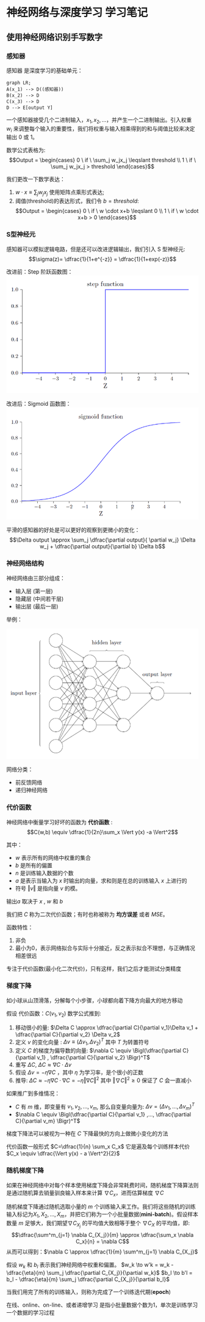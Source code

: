 # 神经⽹络与深度学习 学习笔记

## 使⽤神经⽹络识别⼿写数字

### 感知器

感知器 是深度学习的基础单元：

```mermaid
graph LR;
A(x_1) --> D((感知器))
B(x_2) --> D
C(x_3) --> D
D --> E[output Y] 
```

⼀个感知器接受⼏个⼆进制输⼊，$x_1,x_2,...$，并产⽣⼀个⼆进制输出。引入权重 $w_i$ 来调整每个输入的重要性，我们将权重与输入相乘得到的和与阈值比较来决定输出 0 或 1。

数学公式表格为: 
$$Output = \begin{cases} 0 \  if \ \sum_j w_jx_j \leqslant threshold \\ 1 \  if \  \sum_j w_jx_j > threshold  \end{cases}$$

我们更改一下数学表达：
1. $w \cdot x \equiv \sum_j w_jx_j$ 使用矩阵点乘形式表达;
2. 阈值(threshold)的表达形式，我们令 $b=threshold$:
$$Output = \begin{cases} 0 \  if \ w \cdot x+b \leqslant 0 \\ 1 \  if \  w \cdot x+b > 0  \end{cases}$$

### S型神经元

感知器可以模拟逻辑电路，但是还可以改进逻辑输出，我们引入 S 型神经元: 
$$\sigma(z)= \dfrac{1}{1+e^{-z}} = \dfrac{1}{1+exp(-z)}$$

改进前：Step 阶跃函数图：
![Step](/assets/Step.png)

改进后：Sigmoid 函数图：
![sigmoid](/assets/sigmoid.png)

平滑的感知器的好处是可以更好的观察到更微小的变化：
$$\Delta output \approx \sum_j \dfrac{\partial output}{ \partial w_j} \Delta w_j + \dfrac{\partial output}{\partial b} \Delta b$$

### 神经网络结构

神经网络由三部分组成：
* 输入层 (第一层)
* 隐藏层 (中间若干层)
* 输出层 (最后一层)

举例：

![神经网络举例](/assets/神经网络举例.png)

网络分类：
* 前反馈网络
* 递归神经网络

### 代价函数
神经网络中衡量学习好坏的函数为 **代价函数** :
$$C(w,b) \equiv \dfrac{1}{2n}\sum_x \Vert y(x) -a \Vert^2$$

其中：
* $w$ 表⽰所有的⽹络中权重的集合
* $b$ 是所有的偏置
* $n$ 是训练输⼊数据的个数
* $a$ 是表⽰当输⼊为 $x$ 时输出的向量，求和则是在总的训练输⼊ $x$ 上进⾏的
* 符号 $\Vert v \Vert$ 是指向量 $v$ 的模。

输出$a$ 取决于 $x$ , $w$ 和 $b$ 


我们把 $C$ 称为⼆次代价函数；有时也称被称为 **均⽅误差** 或者 $MSE$。

函数特性：
1. 非负
2. 最小为0，表示网络拟合与实际十分接近，反之表示拟合不理想，与正确情况相差很远

专注于代价函数(最⼩化⼆次代价)，只有这样，我们之后才能测试分类精度

### 梯度下降

如小球从山顶滑落，分解每个小步骤，小球都向着下降方向最大的地方移动

假设 代价函数：$C(v_1,v_2)$
数学公式推到:
1. 移动很小的量: $\Delta C \approx \dfrac{\partial C}{\partial v_1}\Delta v_1 + \dfrac{\partial C}{\partial v_2} \Delta v_2$
2. 定义 $v$ 的变化向量 : $\Delta v \equiv (\Delta v_1,\Delta v_2)^T$ 其中 $T$ 为转置符号
3. 定义 $C$ 的梯度为偏导数的向量: $\nabla C \equiv \Bigl(\dfrac{\partial C}{\partial v_1} , \dfrac{\partial C}{\partial v_2} \Bigr)^T$
4. 重写 $\Delta C$, $\Delta C \approx \nabla C \cdot \Delta v$
5. 假设 $\Delta v = - \eta \nabla C$ ，其中  $\eta$ 为学习率，是个很小的正数
6. 推导: $\Delta C \approx -\eta \nabla C \cdot \nabla C = - \eta \Vert \nabla C \Vert^2$ 
其中 $\Vert \nabla C \Vert^2 \geqslant 0$ 保证了 $C$ 会一直减小  

如果推广到多维情况：
* $C$ 有 $m$ 维，即变量有 $v_1,v_2,...,v_m$, 那么自变量向量为: $\Delta v = (\Delta v_1,...,\Delta v_m)^T$
* $\nabla C \equiv \Bigl(\dfrac{\partial C}{\partial v_1} ,..., \dfrac{\partial C}{\partial v_m} \Bigr)^T$

梯度下降法可以被视为⼀种在 $C$ 下降最快的⽅向上做微⼩变化的⽅法

代价函数一般形式 $C=\dfrac{1}{n} \sum_x C_x$ 它是遍及每个训练样本代价 $C_x \equiv \dfrac{\Vert y(x) - a \Vert^2}{2}$

### 随机梯度下降

如果在神经网络中对每个样本使用梯度下降会非常耗费时间，随机梯度下降算法则是通过随机算去销量驯良输入样本来计算 $\nabla C_x$，进而估算梯度 $\nabla C$

随机梯度下降通过随机选取⼩量的 $m$ 个训练输⼊来⼯作。我们将这些随机的训练输⼊标记为$X_1,X_2, ... ,X_m$，并把它们称为⼀个⼩批量数据(**mini-batch**)。假设样本数量 $m$ ⾜够⼤，我们期望$\nabla C_{X_j}$ 的平均值⼤致相等于整个 $\nabla C_X$ 的平均值，即:
$$\dfrac{\sum^m_{j=1} \nabla C_{X_j}}{m} \approx \dfrac{\sum_x \nabla C_x}{n} = \nabla C$$
从而可以得到：$\nabla C \approx \dfrac{1}{m} \sum^m_{j=1} \nabla C_{X_j}$

假设 $w_k$ 和 $b_l$ 表⽰我们神经⽹络中权重和偏置。
$w_k \to w'k = w_k - \dfrac{\eta}{m} \sum_j \dfrac{\partial C_{X_j}}{\partial w_k}$
$b_l \to b'l = b_l - \dfrac{\eta}{m} \sum_j \dfrac{\partial C_{X_j}}{\partial b_l}$

当我们用完了所有的训练输入，则称为完成了一个训练迭代期(**epoch**)

在线、online、on-line、或者递增学习 是指小批量数据个数为1，单次是训练学习一个数据的学习过程

